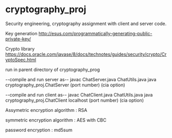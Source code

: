 # cryptography_proj
Security engineering, cryptography assignment with client and server code.

Key generation
http://esus.com/programmatically-generating-public-private-key/

Crypto library
https://docs.oracle.com/javase/8/docs/technotes/guides/security/crypto/CryptoSpec.html

run in parent directory of cryptography_prog

--compile and run server as--
javac ChatServer.java ChatUtils.java
java cryptography_proj.ChatServer (port number) (cia option)

--compile and run client as--
javac ChatClient.java ChatUtils.java
java cryptography_proj.ChatClient localhost (port number) (cia option)

Assymetric encryption algorithm : RSA

symmetric encryption algorithm : AES with CBC

password encryption : md5sum
